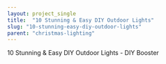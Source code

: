 ```yaml
---
layout: project_single
title:  "10 Stunning & Easy DIY Outdoor Lights"
slug: "10-stunning-easy-diy-outdoor-lights"
parent: "christmas-lighting"
---
```

10 Stunning & Easy DIY Outdoor Lights - DIY Booster
